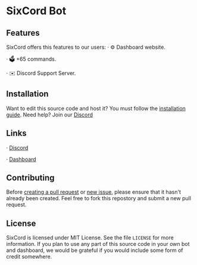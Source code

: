 # SixCord Bot


## Features
 SixCord offers this features to our users:
· ⚙️ Dashboard website.

· 🗳️ +65 commands.

· ✉️ Discord Support Server.

## Installation
Want to edit this source code and host it? 
You must follow the [installation guide](https://github.com/SixCord/dashboard/wiki). Need help? Join our [Discord](https://sixcord.xyz/support)

## Links
· [Discord](https://sixcord.xyz/support)

· [Dashboard](https://sixcord.xyz/login)


## Contributing
Before [creating a pull request](https://github.com/SixCord/dashboard/pulls) or [new issue](https://github.com/SixCord/dashboard/issues/new), please ensure that it hasn't already been created.
Feel free to fork this repostory and submit a new pull request.

## License
SixCord is licensed under MIT License. See the file ``LICENSE`` for more information.
If you plan to use any part of this source code in your own bot and dashboard, we would be grateful if you would include some form of credit somewhere.
